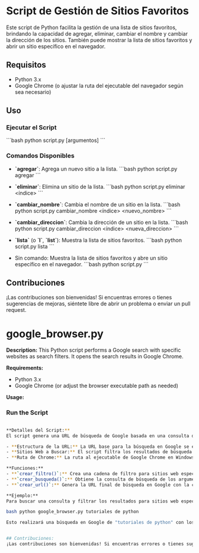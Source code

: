 # Script de Gestión de Sitios Favoritos

Este script de Python facilita la gestión de una lista de sitios favoritos, brindando la capacidad de agregar, eliminar, cambiar el nombre y cambiar la dirección de los sitios. También puede mostrar la lista de sitios favoritos y abrir un sitio específico en el navegador.

## Requisitos

- Python 3.x
- Google Chrome (o ajustar la ruta del ejecutable del navegador según sea necesario)

## Uso

### Ejecutar el Script

\```bash
python script.py <comando> [argumentos]
\```

### Comandos Disponibles

- **\`agregar\`**: Agrega un nuevo sitio a la lista.
  \```bash
  python script.py agregar <enlace> <descriptivo>
  \```

- **\`eliminar\`**: Elimina un sitio de la lista.
  \```bash
  python script.py eliminar <índice>
  \```

- **\`cambiar_nombre\`**: Cambia el nombre de un sitio en la lista.
  \```bash
  python script.py cambiar_nombre <índice> <nuevo_nombre>
  \```

- **\`cambiar_direccion\`**: Cambia la dirección de un sitio en la lista.
  \```bash
  python script.py cambiar_direccion <índice> <nueva_direccion>
  \```

- **\`lista\`** (o **\`l\`**, **\`list\`**): Muestra la lista de sitios favoritos.
  \```bash
  python script.py lista
  \```

- Sin comando: Muestra la lista de sitios favoritos y abre un sitio específico en el navegador.
  \```bash
  python script.py
  \```

## Contribuciones

¡Las contribuciones son bienvenidas! Si encuentras errores o tienes sugerencias de mejoras, siéntete libre de abrir un problema o enviar un pull request.

# google_browser.py

**Description:**
This Python script performs a Google search with specific websites as search filters. It opens the search results in Google Chrome.

**Requirements:**
- Python 3.x
- Google Chrome (or adjust the browser executable path as needed)

**Usage:**
### Run the Script

```bash python google_browser.py [search_query]

**Detalles del Script:**
El script genera una URL de búsqueda de Google basada en una consulta de búsqueda proporcionada y filtra los resultados a sitios web específicos.

- **Estructura de la URL:** La URL base para la búsqueda en Google se establece en `https://www.google.com.mx/search?q=`.
- **Sitios Web a Buscar:** El script filtra los resultados de búsqueda para sitios web específicos enumerados en el array `sitios_a_buscar`.
- **Ruta de Chrome:** La ruta al ejecutable de Google Chrome en Windows se establece como `C:/Program Files/Google/Chrome/Application/chrome.exe %s`.

**Funciones:**
- **`crear_filtro()`:** Crea una cadena de filtro para sitios web específicos en la consulta de búsqueda.
- **`crear_busqueda()`:** Obtiene la consulta de búsqueda de los argumentos de la línea de comandos.
- **`crear_url()`:** Genera la URL final de búsqueda en Google con la consulta y el filtro y la abre en Google Chrome.

**Ejemplo:**
Para buscar una consulta y filtrar los resultados para sitios web específicos, ejecuta:

bash python google_browser.py tutoriales de python

Esto realizará una búsqueda en Google de "tutoriales de python" con los resultados filtrados para los sitios web especificados.


## Contribuciones:
¡Las contribuciones son bienvenidas! Si encuentras errores o tienes sugerencias de mejora, no dudes en abrir un problema o enviar una solicitud de extracción.

